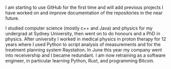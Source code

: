 I am starting to use GitHub for the first time and will add previous projects I have worked on and improve documentation of the repositories in the near future.

I studied computer science (mostly c++ and Java) and physics for my undergrad at Sydney University, then went on to do honours and a PhD in physics.  After university I worked in medical physics in proton therapy for 12 years where I used Python to script analysis of measurements and for the treatment planning system Raystation. In June this year my company went into receivership and I became redundant.  I am now retraining as a software engineer, in particular learning Python, Rust, and programming Bitcoin.
